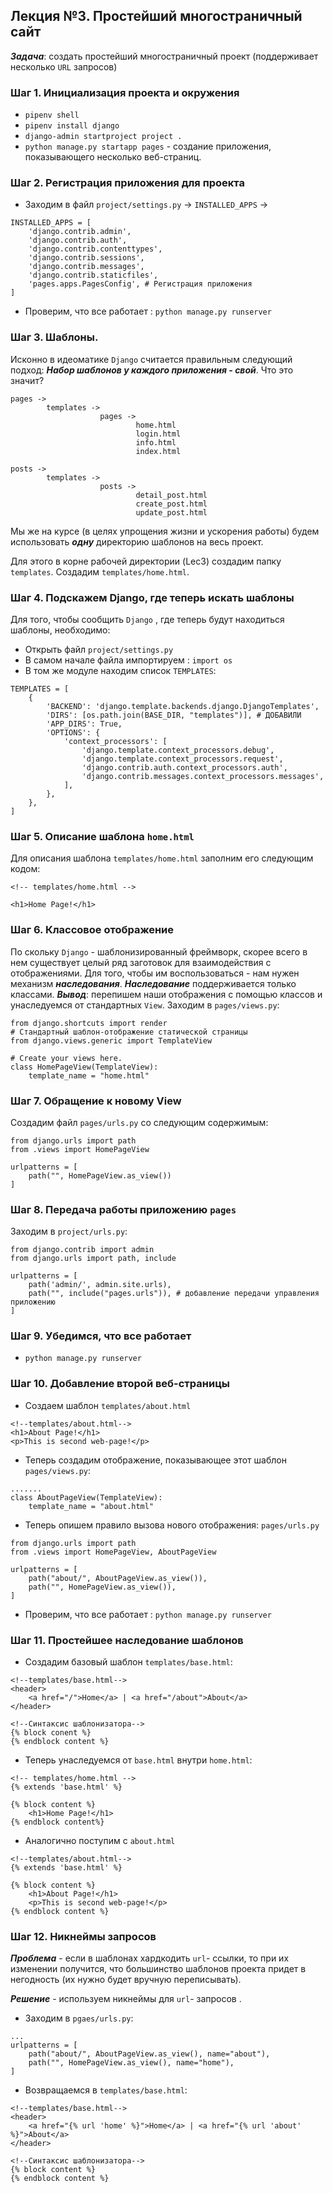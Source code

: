 ## Лекция №3. Простейший многостраничный сайт

***Задача***: создать простейший многостраничный проект (поддерживает несколько ```URL``` запросов)

### Шаг 1. Инициализация проекта и окружения
* ```pipenv shell```
* ```pipenv install django```
* ```django-admin startproject project .```
* ```python manage.py startapp pages``` - создание приложения, показывающего несколько веб-страниц.

### Шаг 2. Регистрация приложения для проекта
* Заходим в файл ```project/settings.py``` -> ```INSTALLED_APPS``` ->
```
INSTALLED_APPS = [
    'django.contrib.admin',
    'django.contrib.auth',
    'django.contrib.contenttypes',
    'django.contrib.sessions',
    'django.contrib.messages',
    'django.contrib.staticfiles',
    'pages.apps.PagesConfig', # Регистрация приложения
]
```
* Проверим, что все работает : ```python manage.py runserver```

### Шаг 3. Шаблоны.
Исконно в идеоматике ```Django``` считается правильным следующий подход:
***Набор шаблонов у каждого приложения - свой***. Что это значит?
```
pages ->
        templates ->
                    pages ->
                            home.html
                            login.html
                            info.html
                            index.html

posts ->
        templates ->
                    posts ->
                            detail_post.html
                            create_post.html
                            update_post.html
```

Мы же на курсе (в целях упрощения жизни и ускорения работы) будем использовать ***одну*** директорию шаблонов на весь проект.

Для этого в корне рабочей директории (Lec3) создадим папку ```templates```.
Создадим ```templates/home.html```.

### Шаг 4. Подскажем Django, где теперь искать шаблоны
Для того, чтобы сообщить ```Django``` , где теперь будут находиться шаблоны, необходимо:
* Открыть файл ```project/settings.py```
* В самом начале файла импортируем : ```import os```
* В том же модуле находим список ```TEMPLATES```:
```
TEMPLATES = [
    {
        'BACKEND': 'django.template.backends.django.DjangoTemplates',
        'DIRS': [os.path.join(BASE_DIR, "templates")], # ДОБАВИЛИ
        'APP_DIRS': True,
        'OPTIONS': {
            'context_processors': [
                'django.template.context_processors.debug',
                'django.template.context_processors.request',
                'django.contrib.auth.context_processors.auth',
                'django.contrib.messages.context_processors.messages',
            ],
        },
    },
]
```

### Шаг 5. Описание шаблона ```home.html```
Для описания шаблона ```templates/home.html``` заполним его следующим кодом:
```
<!-- templates/home.html -->

<h1>Home Page!</h1>
```

### Шаг 6. Классовое отображение
По скольку ```Django``` - шаблонизированный фреймворк, скорее всего в нем существует целый ряд заготовок для взаимодействия с отображениями. Для того, чтобы им воспользоваться - нам нужен механизм ***наследования***. ***Наследование*** поддерживается только классами. ***Вывод***: перепишем наши отображения с помощью классов и унаследуемся от стандартных ```View```.
Заходим в ```pages/views.py```:
```
from django.shortcuts import render
# Стандартный шаблон-отображение статической страницы
from django.views.generic import TemplateView 

# Create your views here.
class HomePageView(TemplateView):
    template_name = "home.html"
```

### Шаг 7. Обращение к новому View
Создадим файл ```pages/urls.py``` со следующим содержимым:
```
from django.urls import path 
from .views import HomePageView

urlpatterns = [
    path("", HomePageView.as_view())
]
```

### Шаг 8. Передача работы приложению ```pages```
Заходим в ```project/urls.py```:
```
from django.contrib import admin
from django.urls import path, include 

urlpatterns = [
    path('admin/', admin.site.urls),
    path("", include("pages.urls")), # добавление передачи управления приложению
]

```

### Шаг 9. Убедимся, что все работает
* ```python manage.py runserver```

### Шаг 10. Добавление второй веб-страницы
* Создаем шаблон ```templates/about.html```
```
<!--templates/about.html-->
<h1>About Page!</h1>
<p>This is second web-page!</p>
```

* Теперь создадим отображение, показывающее этот шаблон ```pages/views.py```:
```
.......
class AboutPageView(TemplateView):
    template_name = "about.html"

```

* Теперь опишем правило вызова нового отображения: ```pages/urls.py```
```
from django.urls import path 
from .views import HomePageView, AboutPageView

urlpatterns = [
    path("about/", AboutPageView.as_view()),
    path("", HomePageView.as_view()),
]
```

* Проверим, что все работает : ```python manage.py runserver```


### Шаг 11. Простейшее наследование шаблонов
* Создадим базовый шаблон ```templates/base.html```:
```
<!--templates/base.html-->
<header>
    <a href="/">Home</a> | <a href="/about">About</a>
</header>

<!--Синтаксис шаблонизатора-->
{% block conent %}
{% endblock content %}
```

*  Теперь унаследуемся от ```base.html``` внутри ```home.html```:
```
<!-- templates/home.html -->
{% extends 'base.html' %}

{% block content %}
    <h1>Home Page!</h1>
{% endblock content%}
```
* Аналогично поступим с ```about.html```
```
<!--templates/about.html-->
{% extends 'base.html' %}

{% block content %}
    <h1>About Page!</h1>
    <p>This is second web-page!</p>
{% endblock content %}
```

### Шаг 12. Никнеймы запросов
***Проблема*** - если в шаблонах хардкодить ```url```- ссылки, то при их изменении получится, что большинство шаблонов проекта придет в негодность (их нужно будет вручную переписывать).

***Решение*** - используем никнеймы для ```url```- запросов .

* Заходим в ```pgaes/urls.py```:
```
...
urlpatterns = [
    path("about/", AboutPageView.as_view(), name="about"),
    path("", HomePageView.as_view(), name="home"),
]
```

* Возвращаемся в ```templates/base.html```:
```
<!--templates/base.html-->
<header>
    <a href="{% url 'home' %}">Home</a> | <a href="{% url 'about' %}">About</a>
</header>

<!--Синтаксис шаблонизатора-->
{% block content %}
{% endblock content %}
```
